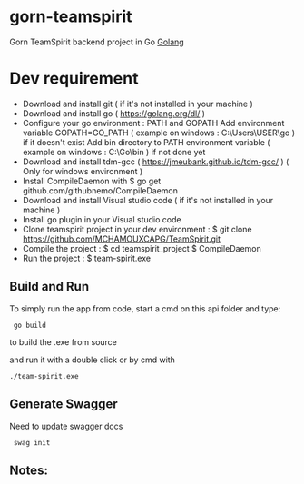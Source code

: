 # gorn-teamspirit
Gorn TeamSpirit backend project in Go [Golang](https://golang.org/)

# Dev requirement

- Download and install git ( if it's not installed in your machine )
- Download and install go ( https://golang.org/dl/ )
- Configure your go environment : PATH and GOPATH
  Add environment variable GOPATH=GO_PATH ( example on windows : C:\Users\USER\go ) if it doesn't exist
  Add bin directory to PATH environment variable ( example on windows : C:\Go\bin ) if not done yet
- Download and install tdm-gcc ( https://jmeubank.github.io/tdm-gcc/ ) ( Only for windows environment )
- Install CompileDaemon with $ go get github.com/githubnemo/CompileDaemon
- Download and install Visual studio code ( if it's not installed in your machine )
- Install go plugin in your Visual studio code
- Clone teamspirit project in your dev environment : $ git clone https://github.com/MCHAMOUXCAPG/TeamSpirit.git
- Compile the project :
  $ cd teamspirit_project
  $ CompileDaemon
- Run the project : $ team-spirit.exe


## Build and Run

To simply run the app from code, start a cmd on this api folder and type:

```
 go build
```
to build the .exe from source

and run it with a double click or by cmd with
```
./team-spirit.exe
```

## Generate Swagger

Need to update swagger docs
```
 swag init
```

## Notes:
